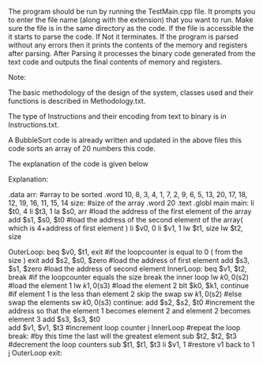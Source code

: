 The program should be run by running the TestMain.cpp file. It prompts you to enter the file name (along with the extension) that you want to run. Make sure the file is in the same directory as the code. If the file is accessible the it starts to parse the code. If Not it terminates. If the program is parsed without any errors then it prints the contents of the memory and registers after parsing. After Parsing it processes the binary code generated from the text code and outputs the final contents of memory and registers.

Note:

The basic methodology of the design of the system, classes used and their functions is described in Methodology.txt.

The type of Instructions and their encoding from text to binary is in Instructions.txt.

A BubbleSort code is already written and updated in the above files this code sorts an array of 20 numbers this code.

The explanation of the code is given below

Explanation:

.data
arr:    #array to be sorted
	.word 10, 8, 3, 4, 1, 7, 2, 9, 6, 5, 13, 20, 17, 18, 12, 19, 16, 11, 15, 14
size:   #size of the array
	.word 20
.text
.globl main
main:
	li $t0, 4
	li $t3, 1
	la $s0, arr		#load the address of the first element of the array
	add $s1, $s0, $t0	#load the address of the second element of the array( which is 4+address of first element )
	li $v0, 0
	li $v1, 1
	lw $t1, size
	lw $t2, size

OuterLoop:
	beq $v0, $t1, exit		#if the loopcounter is equal to 0 ( from the size ) exit
	add $s2, $s0, $zero		#load the address of first element
	add $s3, $s1, $zero		#load the address of second element
	InnerLoop:
		beq $v1, $t2, break	#if the loopcounter equals the size break the inner loop
		lw $k0, 0($s2)		#load the element 1
		lw $k1, 0($s3)		#load the element 2
		blt $k0, $k1, continue	#if element 1 is the less than element 2 skip the swap
		sw $k1, 0($s2)		#else swap the elements
		sw $k0, 0($s3)
		continue:
			add $s2, $s2, $t0	#increment the address so that the element 1 becomes element 2 and element 2 becomes element 3
			add $s3, $s3, $t0	
			add $v1, $v1, $t3	#increment loop counter
			j InnerLoop		#repeat the loop
	break:				#by this time the last will the greatest element
		sub $t2, $t2, $t3	#decrement the loop counters
		sub $t1, $t1, $t3
		li $v1, 1		#restore v1 back to 1
		j OuterLoop
exit:
